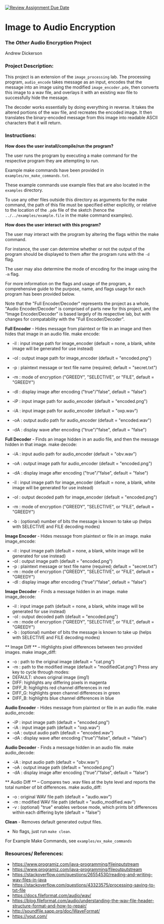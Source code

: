 [![Review Assignment Due Date](https://classroom.github.com/assets/deadline-readme-button-22041afd0340ce965d47ae6ef1cefeee28c7c493a6346c4f15d667ab976d596c.svg)](https://classroom.github.com/a/am3xLbu5)
# Image to Audio Encryption
 
### The *Other* Audio Encryption Project

Andrew Dickerson

### Project Description:

This project is an extension of the `image_processing` lab. The processing program, `audio_encode` takes message as an input, encodes that the message into an image using the modified `image_encoder.pde`, then converts this image to a wav file, and overlays it with an existing wav file to successfully hide the message.

The decoder works essentially by doing everything in reverse. It takes the altered portions of the wav file, and recreates the encoded image. It then translates the binary-encoded message from this image into readable ASCII characters that it will return.

### Instructions:

**How does the user install/compile/run the program?**

The user runs the program by executing a make command for the respective program they are attempting to run.

Example make commands have been provided in `examples/ex_make_commands.txt`.

These example commands use example files that are also located in the `examples` directory.

To use any other files outside this directory as arguments for the make command, the path of this file must be specified either explicitly, or relative to the location of the `.pde` file of the sketch (hence the `../../examples/example.file` in the make command examples).

**How does the user interact with this program?**

The user may interact with the program by altering the flags within the make command.

For instance, the user can determine whether or not the output of the program should be displayed to them after the program runs with the `-d` flag.

The user may also determine the mode of encoding for the image using the `-m` flag.

For more information on the flags and usage of the program, a comprehensive guide to the purpose, name, and flags usage for each program has been provided below.

Note that the "Full Encoder/Decoder" represents the project as a whole, "Audio Encoder/Decoder" is comprised of parts new for this project, and the "Image Encoder/Decoder" is based largely of its respective lab, but with changes for compatability with the "Full Encoder/Decoder".

**Full Encoder** - Hides message from plaintext or file in an image and then hides that image in an audio file.
make encode:
- -iI : input image path for image_encoder (default = none, a blank, white image will be generated for use instead)
- -oI : output image path for image_encoder (default = "encoded.png")
- -p : plaintext message or text file name (required; default = "secret.txt")
- -m : mode of encryption ("GREEDY", "SELECTIVE", or "FILE", default = "GREEDY")
- -dI : display image after encoding ("true"/"false", default = "false")

- -iP : input image path for audio_encoder (default = "encoded.png")
- -iA : input image path for audio_encoder  (default = "oxp.wav")
- -oA : output audio path for audio_encoder  (default = "encoded.wav")
- -dA : display wave after encoding ("true"/"false", default = "false")

**Full Decoder** - Finds an image hidden in an audio file, and then the message hidden in that image.
make decode:
- -iA : input audio path for audio_encoder (default = "obv.wav")
- -oA : output image path for audio_encoder (default = "encoded.png")
- -dA : display image after encoding ("true"/"false", default = "false")

- -iI : input image path for image_encoder (default = none, a blank, white image will be generated for use instead)
- -oI : output decoded path for image_encoder (default = "encoded.png")
- -m : mode of encryption ("GREEDY", "SELECTIVE", or "FILE", default = "GREEDY")
- -b : (optional) number of bits the message is known to take up (helps with SELECTIVE and FILE decoding modes)

**Image Encoder** - Hides message from plaintext or file in an image.
make image_encode:
- -iI : input image path (default = none, a blank, white image will be generated for use instead)
- -oI : output image path (default = "encoded.png")
- -p : plaintext message or text file name (required; default = "secret.txt")
- -m : mode of encryption ("GREEDY", "SELECTIVE", or "FILE", default = "GREEDY")
- -dI : display image after encoding ("true"/"false", default = "false")

**Image Decoder** - Finds a message hidden in an image.
make image_decode:
- -iI : input image path (default = none, a blank, white image will be generated for use instead)
- -oI : output decoded path (default = "encoded.png")
- -m : mode of encryption ("GREEDY", "SELECTIVE", or "FILE", default = "GREEDY")
- -b : (optional) number of bits the message is known to take up (helps with SELECTIVE and FILE decoding modes)

** Image Diff ** – Highlights pixel differences between two provided images.
make image_diff:
- -o : path to the original image (default = "cat.png")
- -m : path to the modified image (default = "modifiedCat.png")
Press any key to cycle through modes:
- DEFAULT: shows original image (img1)
- DIFF: highlights any differing pixels in magenta
- DIFF_R: highlights red channel differences in red
- DIFF_G: highlights green channel differences in green
- DIFF_B: highlights blue channel differences in blue

**Audio Encoder** - Hides message from plaintext or file in an audio file.
make audio_encode:
- -iP : input image path (default = "encoded.png")
- -iA : input image path (default = "oxp.wav")
- -oA : output audio path (default = "encoded.wav")
- -dA : display wave after encoding ("true"/"false", default = "false")

**Audio Decoder** - Finds a message hidden in an audio file.
make audio_decode:
- -iA : input audio path (default = "obv.wav")
- -oA : output image path (default = "encoded.png")
- -dA : display image after encoding ("true"/"false", default = "false")

** Audio Diff ** – Compares two .wav files at the byte level and reports the total number of bit differences.
make audio_diff:
- -o : original WAV file path (default = "audio.wav")
- -m : modified WAV file path (default = "audio_modified.wav")
- -v : (optional) "true" enables verbose mode, which prints bit differences within each differing byte (default = "false")

**Clean** - Removes default generated output files.
- No flags, just run `make clean`.

For Example Make Commands, see `examples/ex_make_commands`

### Resources/ References:

- https://www.programiz.com/java-programming/fileinputstream
- https://www.programiz.com/java-programming/fileoutputstream
- https://stackoverflow.com/questions/26554530/reading-and-writing-wav-files-in-java
- https://stackoverflow.com/questions/43323575/processing-saving-to-txt-file
- https://docs.fileformat.com/audio/wav/
- https://blog.fileformat.com/audio/understanding-the-wav-file-header-structure-format-and-how-to-repair/
- http://soundfile.sapp.org/doc/WaveFormat/
- https://yout.com/
